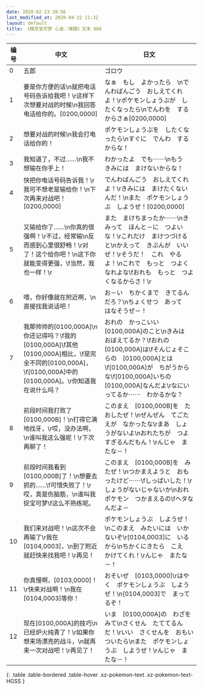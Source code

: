 ```yaml
---
date: 2020-02-23 20:56
last_modified_at: 2020-04-22 11:32
layout: default
title: 《精灵宝可梦 心金／魂银》文本 666
---
```

| 编号 | 中文 | 日文 |
| ---- | ---- | ---- |
| 0 | 五郎 | ゴロウ |
| 1 | 要是你方便的话\n就把电话号码告诉给我吧！\r这样下次想要对战的时候\n我回答电话给你的。[0200,0000] | なぁ　もし　よかったら　\nでんわばんごう　おしえてくれよ！\rポケモンしょうぶが　したくなったら\nでんわを　するからさぁ[0200,0000] |
| 2 | 想要对战的时候\n我会打电话给你的！ | ポケモンしょうぶを　したくなったら\nすぐに　でんわ　するからな！ |
| 3 | 我知道了，不过……\n我不想输在你手上！ | わかったよ　でも⋯⋯\nもう　きみには　まけないからな！ |
| 4 | 快把你电话号码告诉我！\r我可不想老是输给你！\n下次再来对战吧！[0200,0000] | でんわばんごう　おしえてくれよ！\rきみには　まけたくないんだ！\nまた　ポケモンしょうぶ　しようぜ！[0200,0000] |
| 5 | 又输给你了……\n你真的很强啊！\r不过，经常输\n反而感到心里很舒畅！\r对了！这个给你吧！\n这下你就能变得更强，\f当然，我也一样！\r | また　まけちまったか⋯⋯\nきみって　ほんと－に　つよいな！\rこれだけ　まけつづけると\nかえって　きぶんが　いいぜ！\rそうだ！　これ　やるよ！\nこれで　もっと　つよくなれよな\fおれも　もっと　つよくなるからさ！\r |
| 6 | 喂，你好像就在附近啊，\n直接找我说话吧！ | お－い　ちかくまで　きてるんだろ？\nちょくせつ　あって　はなそうぜ－！ |
| 7 | 我那帅帅的[0100,000A]\n你还记得吗？\f我的[0100,000A]\f其他[0100,000A]相比，\f是完全不同的[0100,000A]，\f[0100,000A]中的[0100,000A]。\r你知道我在说什么吗？ | おれの　かっこいい　[0100,000A]のこと\nきみは　おぼえてるか？\fおれの　[0100,000A]は\fそんじょそこらの　[0100,000A]とは\f[0100,000A]が　ちがうからな\f[0100,000A]いちの　[0100,000A]なんだよ\rなにいってるか⋯⋯　わかるかな？ |
| 8 | 前段时间我打败了[0100,000B]！\n打得它满地找牙，\r哎，没办法啊，\n谁叫我这么强呢！\r下次再聊了！ | このまえ　[0100,000B]を　たおしたぜ！\nぜんぜん　てごたえが　なかったな\rまあ　しょうがないよ\nおれたちが　つよすぎるんだもん！\rんじゃ　またな－！ |
| 9 | 前段时间我看到[0100,000B]了！\n想要去抓的……\f可惜失败了！\r哎，真是伤脑筋，\n谁叫我捉宝可梦\f这么不熟练呢。 | このまえ　[0100,000B]を　みたぜ！\nつかまえようと　おもったけど⋯⋯\fしっぱいした！\rしょうがないじゃないか\nおれ　ポケモン　つかまえるの\fヘタなんだよ－ |
| 10 | 我们来对战吧！\n这次不会再输了\r我在[0104,0003]，\n到了附近就赶快来找我吧！\r再见！ | ポケモンしょうぶ　しようぜ！\nこのまえ　みたいには　いかないぞ\r[0104,0003]に　いるから\nちかくにきたら　こえ　かけてくれ！\rんじゃ　またな－！ |
| 11 | 你真慢啊，[0103,0000]！\r快来对战啊！\n我在[0104,0003]等你！ | おそいぜ　[0103,0000]\rはやく　ポケモンしょうぶ　しようぜ！\n[0104,0003]で　まってるぞ！ |
| 12 | 现在[0100,000A]的技巧\n已经炉火纯青了！\r如果你想来场漂亮的战斗，\n就再来一次对战吧！\r再见了！ | いま　[0100,000A]の　わざを　みて\nさくせん　たててるんだ！\rいい　さくせんを　おもいついたら\nまた　ポケモンしょうぶ　しようぜ！\rんじゃ　またな－！ |
{: .table .table-bordered .table-hover .xz-pokemon-text .xz-pokemon-text-HGSS }
